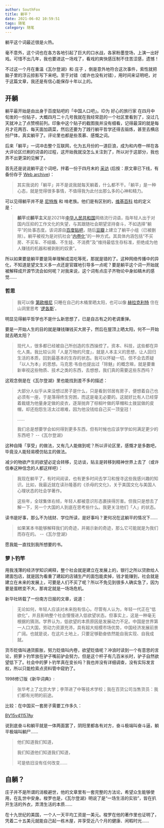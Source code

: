 ```yaml
---
author: SouthFox
title: 躺平？
date: 2021-06-02 10:59:51
tags: 随笔
category: 随笔
---
```


躺平这个词最近很是火热。

<!--more-->

毫不意外，这个词也在各方各地引起了巨大的口水战，各家粉墨登场，上演一出好戏。可惜不出几年，我也要进这一场戏了，看戏的爽快感压制不住苦涩感，遗憾！

不过这一个月在重温《瓦尔登湖》和 庄子 ，倒是意外地符合这次事件，索性就把脑子里的浮云掠影写下来吧。至于对错（或许也没有对错），用时间来证明吧，对于这篇文章，我还是有信心能保存十年以上的。



## 开躺

躺平最开始是由出身于百度贴吧的「中国人口吧」。ID为 好心的旅行家 在四月中旬发的一份贴子，大概四月二十几号我就在我经常逛的一个社区里看到了，没过几天就冲上了点赞榜前列。印象中这个贴子的截图我并没有细看，记得最深的就是每月才花两百、每天面加蔬菜，然后还要为了践行躺平哲学还得去锻炼，甚至去横店扮尸体，真实躺平了。评论里也都是些羡慕、感慨之词。

后来「躺平」一词冲击整个互联网，化为五月份的一道巨浪，成为和内卷一样在各大评论区烂刷的词语的过程，这开始我就没怎么关注到了，所以对于这部分，我也弄不出更深的见解了。

首先还是说说躺平这个词吧，拌着一份于四月末的 [采访](https://www.thepaper.cn/newsDetail_forward_12444215) (后按：原文章已下线，有备份存于 [Web archive](https://web.archive.org/web/20210603142252/https://www.thepaper.cn/newsDetail_forward_12444215))：

> 其实我说的「躺平」并不是说我就每天躺着，什么都不干。「躺平」是一种心态，就是觉得很多事情，不值得我为此付出那么多的心神和精力。

可以见得躺平并不是 [尼特族](https://zh.wikipedia.org/wiki/%E5%B0%BC%E7%89%B9%E6%97%8F) 和 啃老族。他们是有区别的，[维基百科](https://zh.wikipedia.org/zh-hans/躺平) 给的定义是：

> **躺平**或**躺平主义**是2021年[中华人民共和国](https://zh.wikipedia.org/wiki/中华人民共和国)网络流行词语，指年轻人出于对国内压抑的工作文化的失望，与其跟随社会期望坚持奋斗，不如选择“躺平”的处事态度。该词源自[百度贴吧](https://zh.wikipedia.org/wiki/百度贴吧)，随后[豆瓣](https://zh.wikipedia.org/wiki/豆瓣)上建立了躺平小组（已被删除）。躺平被视为是对抗社会“[内卷化](https://zh.wikipedia.org/wiki/内卷化)”的一种方式。其具体内涵包括“不买房、不买车、不结婚、不生娃、不消费”及“维持最低生存标准，拒绝成为他人赚钱的机器和被剥削的奴隶”。

所以如果要是躺平要是简单理解成混吃等死，那就是错的了。这种网络传播中的异化，不知道是望文生义多一点还是官媒地引导多一点呢？要是躺平这个词一开始就被解释成开源节流会如何呢？对我来说，这个词有点庄子齐物论中身如槁木的感觉……

### 哲思

> 我可以像 [第欧根尼](https://zh.wikipedia.org/wiki/錫諾普的第歐根尼) 只睡在自己的木桶里晒太阳，也可以像 [赫拉克利特](https://zh.wikipedia.org/wiki/赫拉克利特) 住在山洞里思考 ‘[逻各斯](https://zh.wikipedia.org/wiki/逻各斯)’。

明显见得躺平哲学也不是什么新思想了，已是自古有之的老调重弹。

要是一开始人生的目的就是赚钱赚钱买大房子，然后在屋顶上晒太阳，何不一开始就去晒太阳？



> 现代人，很多都已经被自己所创造的东西操控了。资本、科技，这些都在异化人类。我比较认同「人是万物的尺度」，就是人本主义的思想，让人回归生活的本质，回到最基本的生存的状态。我可以怀疑一切，但不会去质疑「以人为本」的思想。马克思·韦伯也提出过「除魅」的概念嘛，就是要重新审视这些物质、技术之类的东西，去想想，我们真的需要这些东西吗？

这观念倒是在《瓦尔登湖》里也能找到差不多的描述：

> 大部分人似乎从来没想过房子是什么，只是看到邻居有房子，便想着自己也必须有一座，于是落得终生穷困，而这是毫无必要的。这就好比有人已经穿着裁缝为他量身定做的皮衣，逐渐抛弃了棕榈叶做的草帽和土拨鼠做的皮帽，却还抱怨生活太过艰难，因为他没钱给自己买一顶皇冠！
>
> ……
>
> 我们总是想要学会如何得到更多东西，但有时候也应该学学如何满足更少的东西吧？ --《瓦尔登湖》

这种自降「享受」的做法，又有几人能做到呢？所以评论区里，感慨才是多数吧，毕竟没人能轻易模仿贴主的做法。

减少的物欲产生的欲望必定会转移，见访谈，贴主是转移到精神世界上去了（或许信奉这种信念的人都这样吧）：

> 我现在躺平了，有时间阅读，也有更多时间去学习和搜寻这些我感兴趣的知识。比如，我最近就在读孙隆基的《杀母的文化》，关于美国文化与美国人心理状态的社会学著作。
>
> 这些年，全球集体右倾，年轻人都被意识形态裹挟得厉害。但我只是想去了解一下，另一个大国的人到底在思考些什么。我更关注他们「人」的状态。

读书是好事，那么不为钱财、学位所读，是好事吗？更何况在这躺平的情况下……

> 如果某本书能够解释我们的奇迹，并揭示新的奇迹，那么它可能就是为我们而存在的。 --《瓦尔登湖》

愿我能一直找到我所想要的书。

### 萝卜钓竿

用我浅薄的经济学知识阐释，整个社会就是建立在发展上的，银行之所以贷款给人建面包店，就是因为看重了建起的店铺生产的面包能卖掉，钱才能赚到，社会就是建立在未来的发展上，可要是人们不买了呢？所以不免见到很多人确实急了，因为要是蛋糕变不大，那肯定就是一场场危机。

新华社转载了一份南方日报的文章，说道：

> 无论如何，年轻人应该对未来抱有信心。尽管有人认为，年轻一代正在“低欲化”，并且影响整个社会慢慢进入低欲望状态。但事实上，这是一种毫无根据的猜测。学界认为，低欲望的本质原因是发展动力不足。中国是世界第一人口大国，劳动力资源充沛，具有超大规模市场优势，中国经济发展前景广阔。也就是说，在这片土地上，只要足够勤奋依然能自我实现、自我成就。

货币贬值叫通货膨胀，努力贬值叫内卷，欲望贬值呢？冲浪时读到一个有意思的言论，把萝卜钓竿放在驴子嘴前驴会努力，但是这个杆子有几百米长时，驴子自然欲望低下了。社会中的萝卜钓竿真在变长吗？我也并没有详细调查，没有实际发言权，所以只能检索点资料管中窥豹了。

1998修订版《新华词典》:

> 张华考上了北京大学；李萍进了中等技术学校；我在百货公司当售货员：我们都有光明的前途。

比较：在中国买一套房子需要工作多久：

[BV15v41157Ay](https://www.bilibili.com/video/BV15v41157Ay)



说到底奋斗和躺平就是一体两面罢了，阴阳里都各有对方，奋斗极端叫奋斗逼，躺平极端叫躺尸……

> 他们知道我们知道，
>
> 我们知道他们知道我们知道，
>
> 可是依旧没有任何改变……



## 自躺？

庄子并不是所谓的消极避世，他的文章里有一套完整的方法论，希望众生能够使用，在乱世中安身。梭罗也是，《瓦尔登湖》明说了是“一场生活的实验”，皆在扒开生活的外衣，弄清生活的本质……

在十九世纪的美国，一个人一天平均工资是一美元。梭罗在他的著作里也证明了，凭着二十五美元就能自己起一栋木屋，并享受近八个月的健康、闲暇时光……